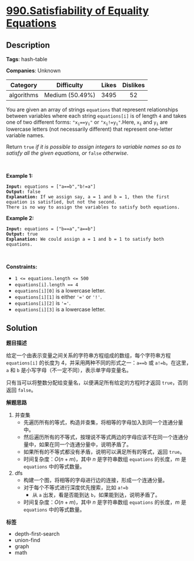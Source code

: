 # [990.Satisfiability of Equality Equations](https://leetcode.com/problems/satisfiability-of-equality-equations/description/)

## Description

**Tags**: hash-table

**Companies**: Unknown

|  Category  |   Difficulty    | Likes | Dislikes |
| :--------: | :-------------: | :---: | :------: |
| algorithms | Medium (50.49%) | 3495  |    52    |

<p>You are given an array of strings <code>equations</code> that represent relationships between variables where each string <code>equations[i]</code> is of length <code>4</code> and takes one of two different forms: <code>&quot;x<sub>i</sub>==y<sub>i</sub>&quot;</code> or <code>&quot;x<sub>i</sub>!=y<sub>i</sub>&quot;</code>.Here, <code>x<sub>i</sub></code> and <code>y<sub>i</sub></code> are lowercase letters (not necessarily different) that represent one-letter variable names.</p>
<p>Return <code>true</code><em> if it is possible to assign integers to variable names so as to satisfy all the given equations, or </em><code>false</code><em> otherwise</em>.</p>
<p>&nbsp;</p>
<p><strong class="example">Example 1:</strong></p>
<pre><code><strong>Input:</strong> equations = [&quot;a==b&quot;,&quot;b!=a&quot;]
<strong>Output:</strong> false
<strong>Explanation:</strong> If we assign say, a = 1 and b = 1, then the first equation is satisfied, but not the second.
There is no way to assign the variables to satisfy both equations.</code></pre>
<p><strong class="example">Example 2:</strong></p>
<pre><code><strong>Input:</strong> equations = [&quot;b==a&quot;,&quot;a==b&quot;]
<strong>Output:</strong> true
<strong>Explanation:</strong> We could assign a = 1 and b = 1 to satisfy both equations.</code></pre>
<p>&nbsp;</p>
<p><strong>Constraints:</strong></p>
<ul>
  <li><code>1 &lt;= equations.length &lt;= 500</code></li>
  <li><code>equations[i].length == 4</code></li>
  <li><code>equations[i][0]</code> is a lowercase letter.</li>
  <li><code>equations[i][1]</code> is either <code>&#39;=&#39;</code> or <code>&#39;!&#39;</code>.</li>
  <li><code>equations[i][2]</code> is <code>&#39;=&#39;</code>.</li>
  <li><code>equations[i][3]</code> is a lowercase letter.</li>
</ul>

## Solution

**题目描述**

给定一个由表示变量之间关系的字符串方程组成的数组，每个字符串方程 `equations[i]` 的长度为 4，并采用两种不同的形式之一：`a==b` 或 `a!=b`。在这里，`a` 和 `b` 是小写字母（不一定不同），表示单字母变量名。

只有当可以将整数分配给变量名，以便满足所有给定的方程时才返回 `true`，否则返回 `false`。

**解题思路**

1. 并查集
   - 先遍历所有的等式，构造并查集，将相等的字母加入到同一个连通分量中。
   - 然后遍历所有的不等式，按理说不等式两边的字母应该不在同一个连通分量中，如果在同一个连通分量中，说明矛盾了。
   - 如果所有的不等式都没有矛盾，说明可以满足所有的等式，返回 `true`。
   - 时间复杂度：$O(n + m)$，其中 $n$ 是字符串数组 `equations` 的长度，$m$ 是 `equations` 中的等式数量。
2. dfs
   - 构建一个图，将相等的字母进行边的连接，形成一个连通分量。
   - 对于每个不等式进行深度优先搜索，比如 `a!=b`
     - 从 `a` 出发，看是否能到达 `b`，如果能到达，说明矛盾了。
   - 时间复杂度：$O(n + m)$，其中 $n$ 是字符串数组 `equations` 的长度，$m$ 是 `equations` 中的等式数量。

**标签**

- depth-first-search
- union-find
- graph
- math
